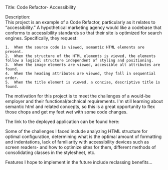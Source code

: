 Title:
    Code Refactor- Accessibility

Description:  
    This project is an example of a Code Refactor, particularly as it relates to “accessibility.”  A hypothetical marketing agency would like a codebase that conforms to accessibility standards so that their site is optimized for search engines.  Specifically, they request:

    1.	When the source code is viewed, semantic HTML elements are present.
    2.	When the structure of the HTML elements is viewed, the elements follow a logical structure independent of styling and positioning.
    3.	When the image elements are viewed, accessible alt attributes are found.
    4.	When the heading attributes are viewed, they fall in sequential order.
    5.	When the title element is viewed, a concise, descriptive title is found.


The motivation for this project is to meet the challenges of a would-be employer and their functional/technical requirements.  I'm still learning about semantic html and related concepts, so this is a great opportunity to flex those chops and get my feet wet with some code changes.  

The link to the deployed application can be found here:


Some of the challenges I faced include analyzing HTML structure for optimal configuration, determining what is the optimal amount of formatting and indentations, lack of familiarity with accessibility devices such as screen readers- and how to optimize sites for them, different methods of consolidating classes in the stylesheet, etc.

Features I hope to implement in the future include reclassing benefits...

